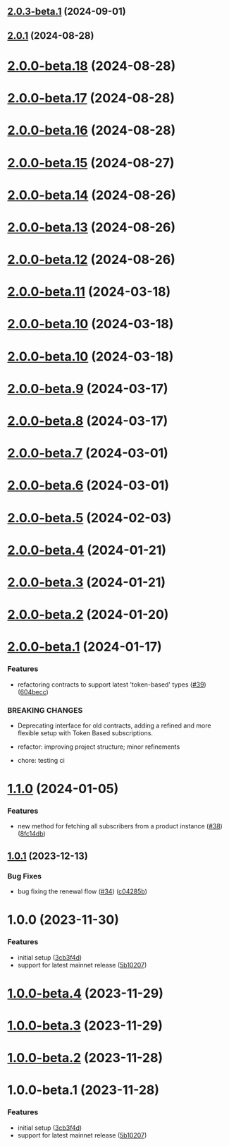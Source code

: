 ## [2.0.3-beta.1](https://github.com/subtopia-algo/subtopia-js-sdk/compare/v2.0.2...v2.0.3-beta.1) (2024-09-01)

## [2.0.1](https://github.com/subtopia-algo/subtopia-js-sdk/compare/v2.0.0...v2.0.1) (2024-08-28)

# [2.0.0-beta.18](https://github.com/subtopia-algo/subtopia-js-sdk/compare/v2.0.0-beta.17...v2.0.0-beta.18) (2024-08-28)

# [2.0.0-beta.17](https://github.com/subtopia-algo/subtopia-js-sdk/compare/v2.0.0-beta.16...v2.0.0-beta.17) (2024-08-28)

# [2.0.0-beta.16](https://github.com/subtopia-algo/subtopia-js-sdk/compare/v2.0.0-beta.15...v2.0.0-beta.16) (2024-08-28)

# [2.0.0-beta.15](https://github.com/subtopia-algo/subtopia-js-sdk/compare/v2.0.0-beta.14...v2.0.0-beta.15) (2024-08-27)

# [2.0.0-beta.14](https://github.com/subtopia-algo/subtopia-js-sdk/compare/v2.0.0-beta.13...v2.0.0-beta.14) (2024-08-26)

# [2.0.0-beta.13](https://github.com/subtopia-algo/subtopia-js-sdk/compare/v2.0.0-beta.12...v2.0.0-beta.13) (2024-08-26)

# [2.0.0-beta.12](https://github.com/subtopia-algo/subtopia-js-sdk/compare/v2.0.0-beta.11...v2.0.0-beta.12) (2024-08-26)

# [2.0.0-beta.11](https://github.com/subtopia-algo/subtopia-js-sdk/compare/v2.0.0-beta.10...v2.0.0-beta.11) (2024-03-18)

# [2.0.0-beta.10](https://github.com/subtopia-algo/subtopia-js-sdk/compare/v2.0.0-beta.9...v2.0.0-beta.10) (2024-03-18)

# [2.0.0-beta.10](https://github.com/subtopia-algo/subtopia-js-sdk/compare/v2.0.0-beta.9...v2.0.0-beta.10) (2024-03-18)

# [2.0.0-beta.9](https://github.com/subtopia-algo/subtopia-js-sdk/compare/v2.0.0-beta.8...v2.0.0-beta.9) (2024-03-17)

# [2.0.0-beta.8](https://github.com/subtopia-algo/subtopia-js-sdk/compare/v2.0.0-beta.7...v2.0.0-beta.8) (2024-03-17)

# [2.0.0-beta.7](https://github.com/subtopia-algo/subtopia-js-sdk/compare/v2.0.0-beta.6...v2.0.0-beta.7) (2024-03-01)

# [2.0.0-beta.6](https://github.com/subtopia-algo/subtopia-js-sdk/compare/v2.0.0-beta.5...v2.0.0-beta.6) (2024-03-01)

# [2.0.0-beta.5](https://github.com/subtopia-algo/subtopia-js-sdk/compare/v2.0.0-beta.4...v2.0.0-beta.5) (2024-02-03)

# [2.0.0-beta.4](https://github.com/subtopia-algo/subtopia-js-sdk/compare/v2.0.0-beta.3...v2.0.0-beta.4) (2024-01-21)

# [2.0.0-beta.3](https://github.com/subtopia-algo/subtopia-js-sdk/compare/v2.0.0-beta.2...v2.0.0-beta.3) (2024-01-21)

# [2.0.0-beta.2](https://github.com/subtopia-algo/subtopia-js-sdk/compare/v2.0.0-beta.1...v2.0.0-beta.2) (2024-01-20)

# [2.0.0-beta.1](https://github.com/subtopia-algo/subtopia-js-sdk/compare/v1.1.0...v2.0.0-beta.1) (2024-01-17)


### Features

* refactoring contracts to support latest 'token-based' types ([#39](https://github.com/subtopia-algo/subtopia-js-sdk/issues/39)) ([604becc](https://github.com/subtopia-algo/subtopia-js-sdk/commit/604beccc4fc2800b4859368aebf3228b6122dd8f))


### BREAKING CHANGES

* Deprecating interface for old contracts, adding a refined and more flexible setup with Token Based subscriptions.

* refactor: improving project structure; minor refinements

* chore: testing ci

# [1.1.0](https://github.com/subtopia-algo/subtopia-js-sdk/compare/v1.0.1...v1.1.0) (2024-01-05)

### Features

- new method for fetching all subscribers from a product instance ([#38](https://github.com/subtopia-algo/subtopia-js-sdk/issues/38)) ([8fc14db](https://github.com/subtopia-algo/subtopia-js-sdk/commit/8fc14dbdaa2e6d04fb4f470a65d472fbfe3a8b72))

## [1.0.1](https://github.com/subtopia-algo/subtopia-js-sdk/compare/v1.0.0...v1.0.1) (2023-12-13)

### Bug Fixes

- bug fixing the renewal flow ([#34](https://github.com/subtopia-algo/subtopia-js-sdk/issues/34)) ([c04285b](https://github.com/subtopia-algo/subtopia-js-sdk/commit/c04285b654c80ae58e7866ab5c98a3c98e04128d))

# 1.0.0 (2023-11-30)

### Features

- initial setup ([3cb3f4d](https://github.com/subtopia-algo/subtopia-js-sdk/commit/3cb3f4da47b04a8ced8f3eef86254a8bc7194850))
- support for latest mainnet release ([5b10207](https://github.com/subtopia-algo/subtopia-js-sdk/commit/5b102071509aee4017ad66c0629c2050d1a81f82))

# [1.0.0-beta.4](https://github.com/subtopia-algo/subtopia-js-sdk/compare/v1.0.0-beta.3...v1.0.0-beta.4) (2023-11-29)

# [1.0.0-beta.3](https://github.com/subtopia-algo/subtopia-js-sdk/compare/v1.0.0-beta.2...v1.0.0-beta.3) (2023-11-29)

# [1.0.0-beta.2](https://github.com/subtopia-algo/subtopia-js-sdk/compare/v1.0.0-beta.1...v1.0.0-beta.2) (2023-11-28)

# 1.0.0-beta.1 (2023-11-28)

### Features

- initial setup ([3cb3f4d](https://github.com/subtopia-algo/subtopia-js-sdk/commit/3cb3f4da47b04a8ced8f3eef86254a8bc7194850))
- support for latest mainnet release ([5b10207](https://github.com/subtopia-algo/subtopia-js-sdk/commit/5b102071509aee4017ad66c0629c2050d1a81f82))
